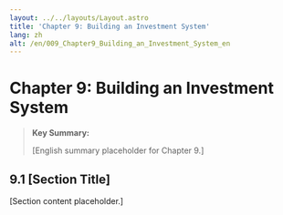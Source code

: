 ```yaml
---
layout: ../../layouts/Layout.astro
title: 'Chapter 9: Building an Investment System'
lang: zh
alt: /en/009_Chapter9_Building_an_Investment_System_en
---
```


# Chapter 9: Building an Investment System

> **Key Summary:**
> 
> [English summary placeholder for Chapter 9.]

## 9.1 [Section Title]

[Section content placeholder.] 
